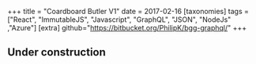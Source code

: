 +++
title = "Coardboard Butler V1"
date = 2017-02-16
[taxonomies]
tags = ["React", "ImmutableJS",  "Javascript", "GraphQL", "JSON", "NodeJs" ,"Azure"]
[extra]
github="https://bitbucket.org/PhilipK/bgg-graphql/"
+++

## Under construction